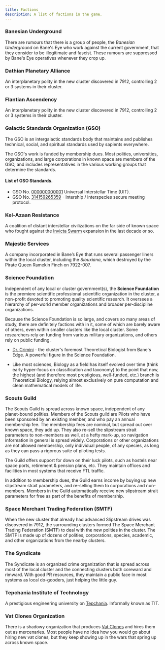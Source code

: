```yaml
---
title: Factions
description: A list of factions in the game.
---
```


### Banesian Underground

There are rumours that there is a group of people, the *Banesian
Underground* on Bane's Eye who work against the current government, that
they consider to be illegitimate and fascist. These rumours are
suppressed by Bane's Eye operatives whenever they crop up.

### Dathian Planetary Alliance

An interplanetary polity in the new cluster discovered in 7912, controlling 2 or 3 systems in their cluster.

### Flantian Ascendency

An interplanetary polity in the new cluster discovered in 7912, controlling 2 or 3 systems in their cluster.

### Galactic Standards Organization (GSO)

The GSO is an intergalactic standards body that maintains and publishes technical, social, and spiritual standards used by sapients everywhere.

The GSO's work is funded by membership dues. Most polities, universities, organizations, and large corporations in known space are members of the GSO, and
includes representatives in the various working groups that determine the standards.

#### List of GSO Standards.
* GSO No. [000000000001](/tatterpedia/gso-standards/00000000001-universal-interstellar-time) Universal Interstellar Time (UIT).
* GSO No. [314159265359](/tatterpedia/gso-standards/314159265359-intership-interspecies-secure-meeting-protocol) - Intership / interspecies secure meeting protocol.

### Kel-Azaan Resistance

A coalition of distant interstellar civilizations on the far side of known space
who fought against the [Invicta Swarm](/tatterpedia/sapient-species#invicta-swarm) expansion in the last decade or so.

### Majestic Services

A company incorporated in Bane’s Eye that runs several passenger liners within the local cluster, including the _Siouxiana_, which destroyed by the Pirate Queen Ramekin Finch on 7922-007.

### Science Foundation

Independent of any local or cluster government(s), the **Science
Foundation** is the premiere scientific professional scientific
organization in the cluster, a non-profit devoted to promoting quality
scientific research. It oversees a hierarchy of per-world member
organizations and broader per-discipline organizations.

Because the Science Foundation is so large, and covers so many areas of
study, there are definitely factions with in it, some of which are
barely aware of others, even within smaller clusters like the local
cluster. Some researchers rely on funding from various military
organizations, and others rely on public funding.

-   [Dr. Crimini](/tatterpedia/faces#dr-crimini) - the cluster's foremost Theoretical Biologist from
    Bane's Edge. A powerful figure in the Science Foundation.

  -   Like most sciences, Biology as a field has itself evolved over
      time (think early hyper-focus on classification and taxonomy) to
      the point that now, the highest (and therefore most prestigious,
      well-funded, etc.) branch is Theoretical Biology, relying almost
      exclusively on pure computation and clean mathematical models of
      life.

### Scouts Guild

The Scouts Guild is spread across known space, independent of any
planet-bound polities. Members of the Scouts guild are Pilots who have
been sponsored by an existing member, and who pay an annual membership
fee. The membership fees are nominal, but spread out over known space,
they add up. They also re-sell the slipstream strait parameters to
non-members as well, at a hefty mark-up, so navigation information in
general is spread widely. Corporations or other organizations are not
allowed membership, only individual people, of any species, as long as
they can pass a rigorous suite of piloting tests.

The Guild offers support for down on their luck pilots, such as hostels
near space ports, retirement & pension plans, etc. They maintain offices
and facilities in most systems that receive FTL traffic.

In addition to membership dues, the Guild earns income by buying up new
slipstream strait parameters, and re-selling them to corporations and
non-members. Members in the Guild automatically receive new slipstream
strait parameters for free as part of the benefits of membership.

### Space Merchant Trading Federation (SMTF)

When the new cluster that already had advanced Slipstream drives was discovered in 7912, the surrounding clusters formed
The Space Merchant Trading Federation (SMTF) to deal with the new polities in the cluster.
The SMTF is made up of dozens of polities, corporations, species, academic, and other organizations from the nearby clusters.

### The Syndicate

The Syndicate is an organized crime organization that is spread across
most of the local cluster and the connecting clusters both coreward and
rimward. With good PR resources, they maintain a public face in most
systems as local do-gooders, just helping the little guy.

### Tepchania Institute of Technology

A prestigious engineering university on [Tepchania](places#tepchania). Informally known as TIT.

### Vat Clones Organization

There is a shadowy organization that produces [Vat
Clones](/tatterpedia/sapient-species#vat-clones) and hires them out as mercenaries.
Most people have no idea how you would go about hiring new vat clones,
but they keep showing up in the wars that spring up across known space.